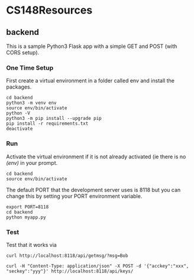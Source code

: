 # CS148Resources

## backend
This is a sample Python3 Flask app with a simple GET and POST (with CORS setup).  
### One Time Setup
First create a virtual environment in a folder called env and install the packages.
```
cd backend
python3 -m venv env
source env/bin/activate
python -V
python3 -m pip install --upgrade pip
pip install -r requirements.txt
deactivate
```

### Run
Activate the virtual environment if it is not already activated (ie there is no *(env)* in your prompt.
```
cd backend
source env/bin/activate
```

The default PORT that the development server uses is 8118 but you can change this by setting your PORT environment variable.
```
export PORT=8118
cd backend
python myapp.py
```
### Test
Test that it works via
```
curl http://localhost:8118/api/getmsg/?msg=Bob

curl -H "Content-Type: application/json" -X POST -d '{"acckey":"xxx", "seckey":"yyy"}' http://localhost:8118/api/keys/
```
